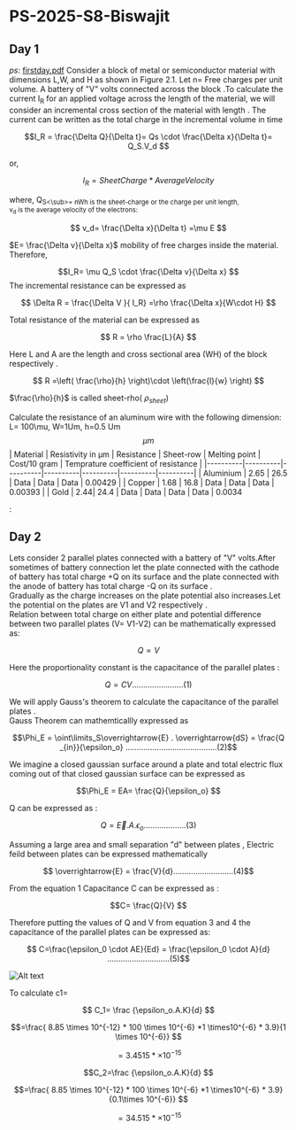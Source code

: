 # PS-2025-S8-Biswajit
## Day 1
*ps*: [firstday.pdf](https://www.dropbox.com/scl/fi/vpwb0qvgaxr6g17kae5om/PS-Day-1.pdf?rlkey=spzuaq1qmbvnl727y1y9kd41t&st=sjkp1z95&dl=0)
Consider a block of metal or semiconductor material with dimensions L,W, and H as shown in Figure 2.1. Let 
n= Free charges per unit volume. 
A battery of "V" volts connected across the block .To calculate the current I<sub>R</sub> for an applied voltage 
 across the length of the material, we will consider an incremental cross section of the material with length 
. The current can be written as the total charge in the incremental volume in time 

$$I_R = \frac{\Delta Q}{\Delta t}= Qs \cdot \frac{\Delta x}{\Delta t}= Q_S.V_d $$

or,

$$I_R=SheetCharge* AverageVelocity$$

where, Q<sub>S<\sub>= nWh is the sheet-charge or the charge per unit length,\
v<sub>d</sub>  is the average velocity of the electrons:

$$ v_d= \frac{\Delta x}{\Delta t}  =\mu E  $$

$E= \frac{\Delta v}{\Delta x}$  mobility of free charges inside the material.
Therefore,

$$I_R= \mu Q_S \cdot \frac{\Delta v}{\Delta x}  $$
The incremental resistance can be expressed as

$$ \Delta R = \frac{\Delta V }{ I_R} =\rho  \frac{\Delta x}{W\cdot H} $$

Total resistance of the material can be expressed as

$$ R = \rho \frac{L}{A} $$

Here L and A are the length and cross sectional area (WH) of the block respectively .

$$ R =\left( \frac{\rho}{h} \right)\cdot \left(\frac{l}{w} \right) $$

$\frac{\rho}{h}$ is called sheet-rho( $\rho_{sheet}$)


Calculate the resistance of an aluminum wire with the following dimension:
L= 100\mu, W=1Um, h=0.5 Um $$ \mu m $$
| Material | Resistivity in μm | Resistance | Sheet-row | Melting point | Cost/10 gram | Temprature coefficient of resistance |
|----------|----------|----------|----------|----------|----------|----------|
| Aluminium    | 2.65     | 26.5     | Data     | Data     | Data     | 0.00429     |
| Copper   | 1.68 | 16.8    | Data     | Data     | Data     | 0.00393   |
| Gold | 2.44| 24.4  | Data     | Data     | Data     | Data     | 0.0034






















:



## Day 2
Lets consider 2 parallel plates connected with a battery of "V" volts.After sometimes of battery connection let the plate connected with the cathode of battery has total charge +Q on its surface and 
the plate connected with the anode of battery has total charge -Q on its surface .\
Gradually as the charge increases on the plate potential also increases.Let the potential on the plates are V1 and V2 respectively .\
Relation between total charge on either plate and potential difference between two parallel plates (V= V1-V2) can be mathematically expressed as:

$$ Q \propto V $$
 
Here the proportionality constant is the capacitance of the parallel plates : 

$$ Q = CV .......................(1)$$  
 
We will apply Gauss's theorem to calculate the capacitance of the parallel plates .\
Gauss Theorem can mathemticallly expressed as

$$\Phi_E = \oint\limits_S\overrightarrow{E} . \overrightarrow{dS} = \frac{Q _{in}}{\epsilon_o} .........................................(2)$$

We imagine a closed gaussian surface around a plate and total electric flux coming out of that closed gaussian surface can be expressed as

$$\Phi_E = EA=  \frac{Q}{\epsilon_o} $$

Q can be expressed as :

$$ Q=\overrightarrow{E}.A.\epsilon_o ...................(3) $$

Assuming a large area and small separation "d" between plates , Electric feild between plates can be expressed mathematically 

$$ \overrightarrow{E} = \frac{V}{d}...........................(4)$$

From the equation 1 Capacitance C can be expressed as  : 

$$C= \frac{Q}{V} $$

Therefore putting the values of Q and V from equation 3 and 4 the capacitance of the parallel plates can be expressed as:

 $$ C=\frac{\epsilon_0 \cdot AE}{Ed} = \frac{\epsilon_0 \cdot A}{d} ............................(5)$$

 ![Alt text](URL)

To calculate c1=

$$ C_1= \frac {\epsilon_o.A.K}{d} $$

$$=\frac{ 8.85 \times 10^{-12}  * 100 \times 10^{-6} *1 \times10^{-6} * 3.9}{1 \times 10^{-6}} $$

$$=3.4515 * \times 10^{-15}$$

$$C_2=\frac {\epsilon_o.A.K}{d} $$

$$=\frac{ 8.85 \times 10^{-12}  * 100 \times 10^{-6} *1 \times10^{-6} * 3.9}{0.1\times 10^{-6}} $$

$$=34.515 *\times 10^{-15}$$

   


 

















 





